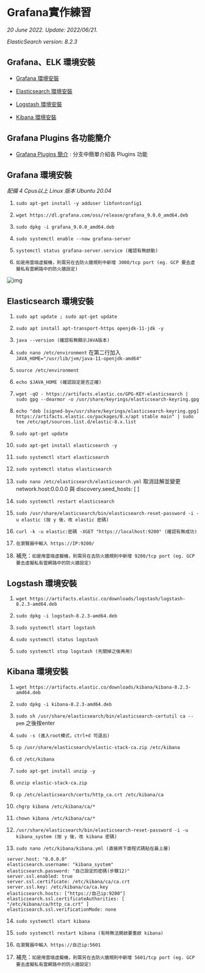 # Grafana實作練習

*20 June 2022. Update: 2022/06/21.*

*ElasticSearch version: 8.2.3*

## Grafana、ELK 環境安裝

* [Grafana 環境安裝](#grafanaenv)

* [Elasticsearch 環境安裝](#elaenv)

* [Logstash 環境安裝](#logstashenv)

* [Kibana 環境安裝](#kibanaenv)

## Grafana Plugins 各功能簡介

* [Grafana Plugins 簡介](https://github.com/StevenHsu22/Grafana/tree/plugins) : 分支中簡單介紹各 Plugins 功能

<h2 id="grafanaenv">Grafana 環境安裝</h2>

*配備 4 Cpus以上 Linux 版本 Ubuntu 20.04*

1.  `sudo apt-get install -y adduser libfontconfig1`

2.  `wget https://dl.grafana.com/oss/release/grafana_9.0.0_amd64.deb`

3.  `sudo dpkg -i grafana_9.0.0_amd64.deb`

4.  `sudo systemctl enable --now grafana-server`

5.  `systemctl status grafana-server.service (確認有無啟動)`

6. `如是用雲端虛擬機，則需另在去防火牆規則中新增 3000/tcp port (eg. GCP 要去虛擬私有雲網路中的防火牆設定)`

![img](img/GCP_firewall.png)

<h2 id="elaenv">Elasticsearch 環境安裝</h2>

1.  `sudo apt update ; sudo apt-get update`

2.  `sudo apt install apt-transport-https openjdk-11-jdk -y`

3.  `java --version (確認有無顯示JAVA版本)`

4.  `sudo nano /etc/environment` 在第二行加入 `JAVA_HOME="/usr/lib/jvm/java-11-openjdk-amd64"`

5.  `source /etc/environment`

6.  `echo $JAVA_HOME (確認設定是否正確)`

7.  `wget -qO - https://artifacts.elastic.co/GPG-KEY-elasticsearch | sudo gpg --dearmor -o /usr/share/keyrings/elasticsearch-keyring.gpg`

8.  `echo "deb [signed-by=/usr/share/keyrings/elasticsearch-keyring.gpg] https://artifacts.elastic.co/packages/8.x/apt stable main" | sudo tee /etc/apt/sources.list.d/elastic-8.x.list`

9.  `sudo apt-get update`

10. `sudo apt-get install elasticsearch -y`

11.  `sudo systemctl start elasticsearch`

12.  `sudo systemctl status elasticsearch`

13.  `sudo nano /etc/elasticsearch/elasticsearch.yml` 取消註解並變更 network.host:0.0.0.0 與 discovery.seed_hosts: [ ] 

14.  `sudo systemctl restart elasticsearch`

15.  `sudo /usr/share/elasticsearch/bin/elasticsearch-reset-password -i -u elastic (按 y 後，改 elastic 密碼)`

16.  `curl -k -u elastic:密碼 -XGET "https://localhost:9200" (確認有無成功)`

17.  `在瀏覽器中輸入 https://IP:9200/`

18.  補充：`如是用雲端虛擬機，則需另在去防火牆規則中新增 9200/tcp port (eg. GCP 要去虛擬私有雲網路中的防火牆設定)`

<h2 id="logstashenv">Logstash 環境安裝</h2>

1.  `wget https://artifacts.elastic.co/downloads/logstash/logstash-8.2.3-amd64.deb`

2.  `sudo dpkg -i logstash-8.2.3-amd64.deb`

3.  `sudo systemctl start logstash`

4.  `sudo systemctl status logstash`

5.  `sudo systemctl stop logstash (先關掉之後再用)`

<h2 id="kibanaenv">Kibana 環境安裝</h2>

1.  `wget https://artifacts.elastic.co/downloads/kibana/kibana-8.2.3-amd64.deb`

2.  `sudo dpkg -i kibana-8.2.3-amd64.deb`

3.  `sudo sh /usr/share/elasticsearch/bin/elasticsearch-certutil ca --pem` 之後按enter

4.  `sudo -s (進入root模式，ctrl+d 可退出)`

5.  `cp /usr/share/elasticsearch/elastic-stack-ca.zip /etc/kibana`

6.  `cd /etc/kibana`

7.  `sudo apt-get install unzip -y`

8.  `unzip elastic-stack-ca.zip`

9.  `cp /etc/elasticsearch/certs/http_ca.crt /etc/kibana/ca`

10.  `chgrp kibana /etc/kibana/ca/*`

11.  `chown kibana /etc/kibana/ca/*`

12.  `/usr/share/elasticsearch/bin/elasticsearch-reset-password -i -u kibana_system (按 y 後，改 kibana 密碼)`

13.  `sudo nano /etc/kibana/kibana.yml (直接將下面程式碼貼在最上層)`

    server.host: "0.0.0.0"
    elasticsearch.username: "kibana_system"
    elasticsearch.password: "自己設定的密碼(步驟12)"
    server.ssl.enabled: true
    server.ssl.certificate: /etc/kibana/ca/ca.crt
    server.ssl.key: /etc/kibana/ca/ca.key
    elasticsearch.hosts: ["https://自己ip:9200"]
    elasticsearch.ssl.certificateAuthorities: [ "/etc/kibana/ca/http_ca.crt" ]
    elasticsearch.ssl.verificationMode: none


14.  `sudo systemctl start kibana`

15.  `sudo systemctl restart kibana (有時無法開啟要重啟 kibana)`

16.  `在瀏覽器中輸入 https://自己ip:5601`

17.  補充：`如是用雲端虛擬機，則需另在去防火牆規則中新增 5601/tcp port (eg. GCP 要去虛擬私有雲網路中的防火牆設定)`















